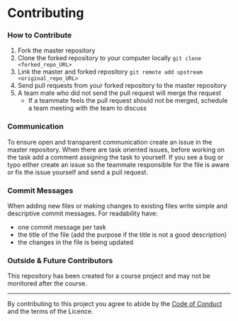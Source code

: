 # Contributing

### How to Contribute
1. Fork the master repository
2. Clone the forked repository to your computer locally `git clone <forked_repo_URL>`
3. Link the master and forked repository `git remote add upstream <original_repo_URL>`
4. Send pull requests from your forked repository to the master repository
5. A team mate who did not send the pull request will merge the request
    - If a teammate feels the pull request should not be merged, schedule a team meeting with the team to discuss

### Communication
To ensure open and transparent communication create an issue in the master repository. When there are task oriented issues, before working on the task add a comment assigning the task to yourself.
If you see a bug or typo either create an issue so the teammate responsible for the file is aware or fix the issue yourself and send a pull request.

### Commit Messages
When adding new files or making changes to existing files write simple and descriptive commit messages. For readability have:
- one commit message per task
- the title of the file (add the purpose if the title is not a good description)
- the changes in the file is being updated

### Outside & Future Contributors
This repository has been created for a course project and may not be monitored after the course.

------

By contributing to this project you agree to abide by the [Code of Conduct](https://github.com/UBC-MDS/running_late/blob/master/CONDUCT.md) and the terms of the Licence.

